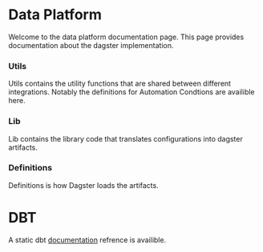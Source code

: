 # Data Platform

Welcome to the data platform documentation page.
This page provides documentation about the dagster implementation.

### Utils
Utils contains the utility functions that are shared between different integrations.
Notably the definitions for Automation Condtions are availible here.

### Lib
Lib contains the library code that translates configurations into dagster artifacts.

### Definitions
Definitions is how Dagster loads the artifacts.


# DBT
A static dbt <a href="https://andrewstaus.github.io/data-platform/dbt/target/">
documentation</a> refrence is availible.